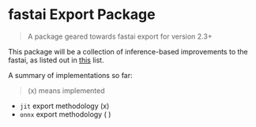 # fastai Export Package
> A package geared towards fastai export for version 2.3+


This package will be a collection of inference-based improvements to the fastai, as listed out in [this](https://github.com/fastai/fastai/projects/1#card-53144632) list.

A summary of implementations so far:

> (x) means implemented


* `jit` export methodology (x)
* `onnx` export methodology ( )
